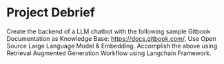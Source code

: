 # Project Debrief

Create the backend of a LLM chatbot with the following sample Gitbook Documentation as Knowledge Base: https://docs.gitbook.com/. Use Open Source Large Language Model & Embedding.
Accomplish the above using Retrieval Augmented Generation Workflow using Langchain Framework.
